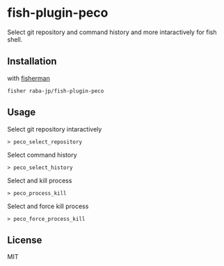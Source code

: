 # fish-plugin-peco
Select git repository and command history and more intaractively for fish shell.

## Installation
with [fisherman](https://github.com/fisherman/fisherman)

```
fisher raba-jp/fish-plugin-peco
```

## Usage
Select git repository intaractively
```
> peco_select_repository
```

Select command history
```
> peco_select_history
```

Select and kill process
```
> peco_process_kill
```

Select and force kill process
```
> peco_force_process_kill
```

## License
MIT
